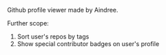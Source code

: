 Github profile viewer made by Aindree.

Further scope:
1. Sort user's repos by tags
2. Show special contributor badges on user's profile